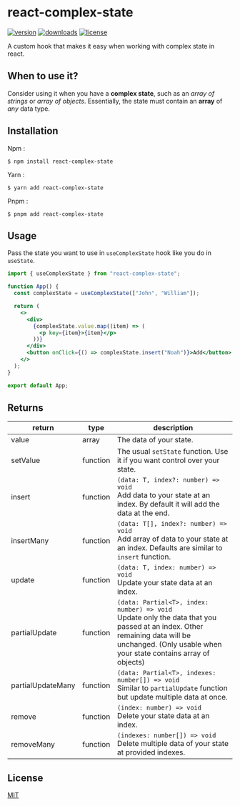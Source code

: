 # react-complex-state

[![version](https://img.shields.io/npm/v/react-complex-state?style=flat-square)](https://www.npmjs.com/package/react-complex-state) [![downloads](https://img.shields.io/npm/dm/react-complex-state?style=flat-square)]() [![license](https://img.shields.io/npm/l/react-complex-state?style=flat-square)](http://opensource.org/licenses/MIT)

A custom hook that makes it easy when working with complex state in react.

## When to use it?

Consider using it when you have a **complex state**, such as an _array of strings_ or _array of objects_. Essentially, the state must contain an **array** of _any_ data type.

## Installation

Npm :

```
$ npm install react-complex-state
```

Yarn :

```
$ yarn add react-complex-state
```

Pnpm :

```
$ pnpm add react-complex-state
```

## Usage

Pass the state you want to use in `useComplexState` hook like you do in `useState`.

```jsx
import { useComplexState } from "react-complex-state";

function App() {
  const complexState = useComplexState(["John", "William"]);

  return (
    <>
      <div>
        {complexState.value.map((item) => (
          <p key={item}>{item}</p>
        ))}
      </div>
      <button onClick={() => complexState.insert("Noah")}>Add</button>
    </>
  );
}

export default App;
```

## Returns

| return            | type     | description                                                                                                                                                                                          |
| ----------------- | -------- | ---------------------------------------------------------------------------------------------------------------------------------------------------------------------------------------------------- |
| value             | array    | The data of your state.                                                                                                                                                                              |
| setValue          | function | The usual `setState` function. Use it if you want control over your state.                                                                                                                           |
| insert            | function | `(data: T, index?: number) => void` <br /> Add data to your state at an index. By default it will add the data at the end.                                                                           |
| insertMany        | function | `(data: T[], index?: number) => void` <br /> Add array of data to your state at an index. Defaults are similar to `insert` function.                                                                 |
| update            | function | `(data: T, index: number) => void` <br /> Update your state data at an index.                                                                                                                        |
| partialUpdate     | function | `(data: Partial<T>, index: number) => void` <br /> Update only the data that you passed at an index. Other remaining data will be unchanged. (Only usable when your state contains array of objects) |
| partialUpdateMany | function | `(data: Partial<T>, indexes: number[]) => void` <br /> Similar to `partialUpdate` function but update multiple data at once.                                                                         |
| remove            | function | `(index: number) => void` <br /> Delete your state data at an index.                                                                                                                                 |
| removeMany        | function | `(indexes: number[]) => void` <br /> Delete multiple data of your state at provided indexes.                                                                                                         |

## License

[MIT](http://opensource.org/licenses/MIT)
